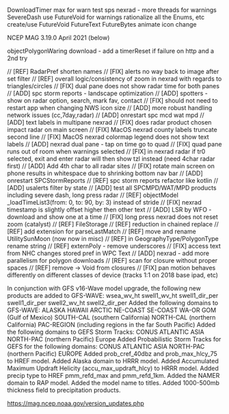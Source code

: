 DownloadTimer max for warn
test sps
nexrad - more threads for warnings
SevereDash use FutureVoid for warnings
rationalize all the Enums, etc
create/use FutureVoid FutureText FutureBytes
animate icon change

NCEP MAG 3.19.0 April 2021 (below)

objectPolygonWaring download - add a timerReset if failure on http and a 2nd try

// [REF] RadarPref shorten names
// [FIX] alerts no way back to image after set filter
// [REF] overall logic/consistency of zoom in nexrad with regards to triangles/circles
// [FIX] dual pane does not show radar time for both panes
// [ADD] spc storm reports - landscape optimization
// [ADD] spotters - show on radar option, search, mark fav, contact
// [FIX] should not need to restart app when changing NWS icon size
// [ADD] more robust handling network issues (cc,7day,radar)
// [ADD] onrestart spc mcd wat mpd
// [ADD] text labels in multipane nexrad
// [FIX] does radar product chosen impact radar on main screen
// [FIX] MacOS nexrad county labels truncate second line
// [FIX] MacOS nexrad colormap legend does not show text labels
// [ADD] nexrad dual pane - tap on time go to quad
// [FIX] quad pane runs out of room when warnings selected
// [FIX] in nexrad radar if tr0 selected, exit and enter radar will then show tzl instead (need 4char radar first)
// [ADD] Add 4th char to all radar sites
// [FIX] rotate main screen on phone results in whitespace due to shrinking bottom nav bar
// [ADD] onrestart SPCStormReports
// [REF] spc storm reports refactor like kotlin
// [ADD] usalerts filter by state
// [ADD] test all SPCMPD/WAT/MPD products including severe dash, long press radar 
// [REF] objectModel _loadTimeList3(from: 0, to: 90, by: 3) instead of stride
// [FIX] nexrad timestamp is slightly offset higher then other text
// [ADD] LSR by WFO - download and show one at a time
// [FIX] long press nexrad does not reset zoom (catalyst)
// [REF] FileStorage 
// [REF] reduction in chained replace
// [REF] add extension for parseLastMatch
// [REF] move and rename UtilitySunMoon (now now in misc)
// [REF] in GeographyType/PolygonType rename string
// [REF] externPoly - remove underscores
// [FIX] access text from NHC changes stored pref in WPC Text
// [ADD] nexrad - add more parallelism for polygon downloads
// [REF] scan for closure without proper spaces
// [REF] remove -> Void from closures
// [FIX] pan motion behaves differently on different classes of device (tracks 1:1 on 2018 base ipad, etc)



In conjunction with GFS v16-Wave model upgrade, the following new products are added to GFS-WAVE:
wsea_wv_ht
swell1_wv_ht
swell1_dir_per
swell1_dir_per
swell2_wv_ht
swell2_dir_per
Added the following domains to GFS-WAVE:
ALASKA
HAWAII
ARCTIC
NE-COAST
SE-COAST
WA-OR
GOM (Gulf of Mexico)
SOUTH-CAL (southern California)
NORTH-CAL (northern California)
PAC-REGION (including regions in the far South Pacific)
Added the following domains to GEFS Storm Tracks:
CONUS
ATLANTIC
ASIA
NORTH-PAC (northern Pacific)
Europe
Added Probabilistic Storm Tracks for GEFS for the following domains:
CONUS
ATLANTIC
ASIA
NORTH-PAC (northern Pacific)
EUROPE
Added prob_cref_40dbz and prob_max_hlcy_75 to HREF model.
Added Alaska domain to HRRR model.
Added Accumulated Maximum Updraft Helicity (accu_max_updraft_hlcy) to HRRR model.
Added precip type to HREF pmm_refd_max and pmm_refd_1km.
Added the NAMER domain to RAP model.
Added the model name to titles.
Added 1000-500mb thickness field to precipitation products.

https://mag.ncep.noaa.gov/version_updates.php
